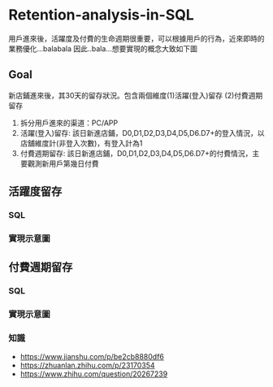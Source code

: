 # Retention-analysis-in-SQL
用戶進來後，活躍度及付費的生命週期很重要，可以根據用戶的行為，近來即時的業務優化...balabala
因此..bala...想要實現的概念大致如下圖

## Goal
新店鋪進來後，其30天的留存狀況。包含兩個維度(1)活躍(登入)留存 (2)付費週期留存
1. 拆分用戶進來的渠道：PC/APP
2. 活躍(登入)留存: 該日新進店鋪，D0,D1,D2,D3,D4,D5,D6.D7+的登入情況，以店舖維度計(非登入次數)，有登入計為1
3. 付費週期留存: 該日新進店鋪，D0,D1,D2,D3,D4,D5,D6.D7+的付費情況，主要觀測新用戶第幾日付費

## 活躍度留存
### SQL

### 實現示意圖


## 付費週期留存
### SQL

### 實現示意圖



### 知識
- https://www.jianshu.com/p/be2cb8880df6
- https://zhuanlan.zhihu.com/p/23170354
- https://www.zhihu.com/question/20267239

